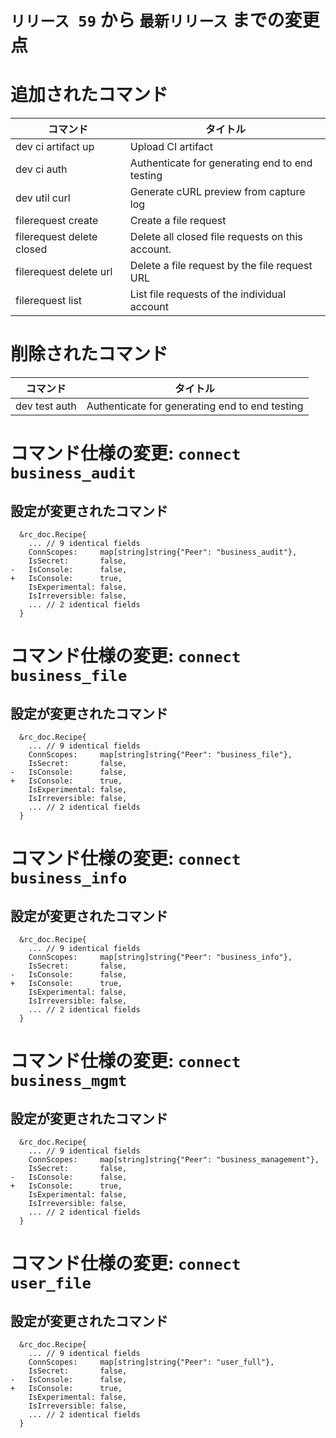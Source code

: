 # `リリース 59` から `最新リリース` までの変更点

# 追加されたコマンド

| コマンド                  | タイトル                                         |
|---------------------------|--------------------------------------------------|
| dev ci artifact up        | Upload CI artifact                               |
| dev ci auth               | Authenticate for generating end to end testing   |
| dev util curl             | Generate cURL preview from capture log           |
| filerequest create        | Create a file request                            |
| filerequest delete closed | Delete all closed file requests on this account. |
| filerequest delete url    | Delete a file request by the file request URL    |
| filerequest list          | List file requests of the individual account     |



# 削除されたコマンド

| コマンド      | タイトル                                       |
|---------------|------------------------------------------------|
| dev test auth | Authenticate for generating end to end testing |



# コマンド仕様の変更: `connect business_audit`



## 設定が変更されたコマンド



```
  &rc_doc.Recipe{
  	... // 9 identical fields
  	ConnScopes:     map[string]string{"Peer": "business_audit"},
  	IsSecret:       false,
- 	IsConsole:      false,
+ 	IsConsole:      true,
  	IsExperimental: false,
  	IsIrreversible: false,
  	... // 2 identical fields
  }

```

# コマンド仕様の変更: `connect business_file`



## 設定が変更されたコマンド



```
  &rc_doc.Recipe{
  	... // 9 identical fields
  	ConnScopes:     map[string]string{"Peer": "business_file"},
  	IsSecret:       false,
- 	IsConsole:      false,
+ 	IsConsole:      true,
  	IsExperimental: false,
  	IsIrreversible: false,
  	... // 2 identical fields
  }

```

# コマンド仕様の変更: `connect business_info`



## 設定が変更されたコマンド



```
  &rc_doc.Recipe{
  	... // 9 identical fields
  	ConnScopes:     map[string]string{"Peer": "business_info"},
  	IsSecret:       false,
- 	IsConsole:      false,
+ 	IsConsole:      true,
  	IsExperimental: false,
  	IsIrreversible: false,
  	... // 2 identical fields
  }

```

# コマンド仕様の変更: `connect business_mgmt`



## 設定が変更されたコマンド



```
  &rc_doc.Recipe{
  	... // 9 identical fields
  	ConnScopes:     map[string]string{"Peer": "business_management"},
  	IsSecret:       false,
- 	IsConsole:      false,
+ 	IsConsole:      true,
  	IsExperimental: false,
  	IsIrreversible: false,
  	... // 2 identical fields
  }

```

# コマンド仕様の変更: `connect user_file`



## 設定が変更されたコマンド



```
  &rc_doc.Recipe{
  	... // 9 identical fields
  	ConnScopes:     map[string]string{"Peer": "user_full"},
  	IsSecret:       false,
- 	IsConsole:      false,
+ 	IsConsole:      true,
  	IsExperimental: false,
  	IsIrreversible: false,
  	... // 2 identical fields
  }

```

